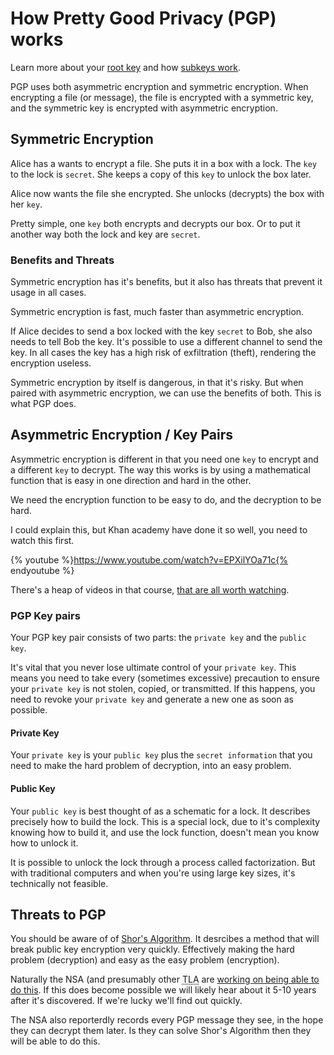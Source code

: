 # How Pretty Good Privacy (PGP) works

Learn more about your [root key](pgp/root_key.md) and how [subkeys work](pgp/subkeys.md).

PGP uses both asymmetric encryption and symmetric encryption. When encrypting a file (or message), the file is encrypted with a symmetric key, and the symmetric key is encrypted with asymmetric encryption.



## **Symmetric Encryption**

Alice has a wants to encrypt a file. She puts it in a box with a lock. The `key` to the lock is `secret`. She keeps a copy of this `key` to unlock the box later.

Alice now wants the file she encrypted. She unlocks (decrypts) the box with her `key`.

Pretty simple, one `key` both encrypts and decrypts our box. Or to put it another way both the lock and key are `secret`.

### Benefits and Threats

Symmetric encryption has it's benefits, but it also has threats that prevent it usage in all cases.

Symmetric encryption is fast, much faster than asymmetric encryption.

If Alice decides to send a box locked with the key `secret` to Bob, she also needs to tell Bob the key. It's possible to use a different channel to send the key. In all cases the key has a high risk of exfiltration (theft), rendering the encryption useless.

Symmetric encryption by itself is dangerous, in that it's risky. But when paired with asymmetric encryption, we can use the benefits of both. This is what PGP does.

## **Asymmetric Encryption / Key Pairs**

Asymmetric encryption is different in that you need one `key` to encrypt and a different `key` to decrypt. The way this works is by using a mathematical function that is easy in one direction and hard in the other.

We need the encryption function to be easy to do, and the decryption to be hard.

I could explain this, but Khan academy have done it so well, you need to watch this first.

{% youtube %}https://www.youtube.com/watch?v=EPXilYOa71c{% endyoutube %}

There's a heap of videos in that course, [that are all worth watching](https://www.khanacademy.org/computing/computer-science/cryptography).

### PGP Key pairs

Your PGP key pair consists of two parts: the `private key` and the `public key`.

It's vital that you never lose ultimate control of your `private key`. This means you need to take every (sometimes excessive) precaution to ensure your `private key` is not stolen, copied, or transmitted. If this happens, you need to revoke your `private key` and generate a new one as soon as possible.

#### Private Key

Your `private key` is your `public key` plus the `secret information` that you need to make the hard problem of decryption, into an easy problem.


#### Public Key

Your `public key` is best thought of as a schematic for a lock. It describes precisely how to build the lock. This is a special lock, due to it's complexity knowing how to build it, and use the lock function, doesn't mean you know how to unlock it.

It is possible to unlock the lock through a process called factorization. But with traditional computers and when you're using large key sizes, it's technically not feasible.




## Threats to PGP

You should be aware of of [Shor's Algorithm](https://en.wikipedia.org/wiki/Shor%27s_algorithm). It desrcibes a method that will break public key encryption very quickly. Effectively making the hard problem (decryption) and easy as the easy problem (encryption).

Naturally the NSA (and presumably other <acronym title="Three Letter Agencies">TLA</acronym>  are [working on being able to do this](https://www.washingtonpost.com/world/national-security/nsa-seeks-to-build-quantum-computer-that-could-crack-most-types-of-encryption/2014/01/02/8fff297e-7195-11e3-8def-a33011492df2_story.html). If this does become possible we will likely hear about it 5-10 years after it's discovered. If we're lucky we'll find out quickly.

The NSA also reporterdly records every PGP message they see, in the hope they can decrypt them later. Is they can solve Shor's Algorithm then they will be able to do this.
